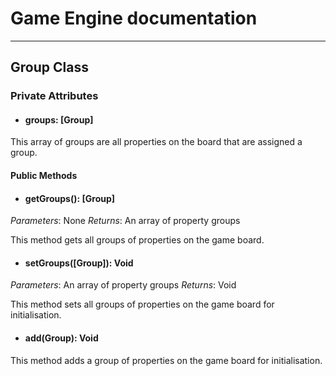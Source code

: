 # Game Engine documentation
---

## Group Class
### Private Attributes 

- #### groups: [Group]

This array of groups are all properties on the board that are assigned a group. 

#### Public Methods 

- #### getGroups(): [Group]
*Parameters*: None
*Returns*: An array of property groups 

This method gets all groups of properties on the game board.

- #### setGroups([Group]): Void
*Parameters*: An array of property groups
*Returns*: Void

This method sets all groups of properties on the game board for initialisation.

- #### add(Group): Void

This method adds a group of properties on the game board for initialisation.